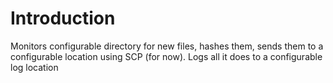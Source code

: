 # Introduction

Monitors configurable directory for new files, hashes them, sends them to a configurable location using SCP (for now). Logs all it does to a configurable log location
